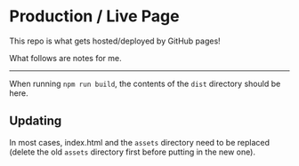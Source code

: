 # Production / Live Page

This repo is what gets hosted/deployed by GitHub pages!

What follows are notes for me.

---

When running `npm run build`, the contents of the `dist` directory should be
here.

## Updating

In most cases, index.html and the `assets` directory need to be replaced (delete
the old `assets` directory first before putting in the new one).
